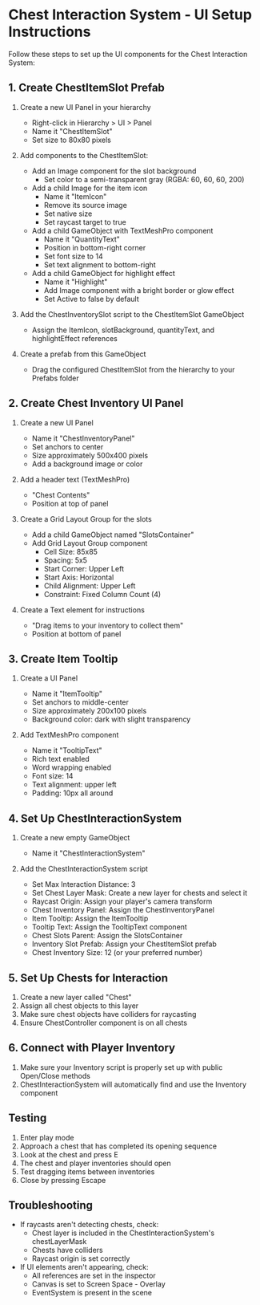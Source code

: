 # Chest Interaction System - UI Setup Instructions

Follow these steps to set up the UI components for the Chest Interaction System:

## 1. Create ChestItemSlot Prefab

1. Create a new UI Panel in your hierarchy
   - Right-click in Hierarchy > UI > Panel
   - Name it "ChestItemSlot"
   - Set size to 80x80 pixels

2. Add components to the ChestItemSlot:
   - Add an Image component for the slot background
     - Set color to a semi-transparent gray (RGBA: 60, 60, 60, 200)
   - Add a child Image for the item icon
     - Name it "ItemIcon"
     - Remove its source image
     - Set native size
     - Set raycast target to true
   - Add a child GameObject with TextMeshPro component
     - Name it "QuantityText"
     - Position in bottom-right corner
     - Set font size to 14
     - Set text alignment to bottom-right
   - Add a child GameObject for highlight effect
     - Name it "Highlight"
     - Add Image component with a bright border or glow effect
     - Set Active to false by default

3. Add the ChestInventorySlot script to the ChestItemSlot GameObject
   - Assign the ItemIcon, slotBackground, quantityText, and highlightEffect references

4. Create a prefab from this GameObject
   - Drag the configured ChestItemSlot from the hierarchy to your Prefabs folder

## 2. Create Chest Inventory UI Panel

1. Create a new UI Panel
   - Name it "ChestInventoryPanel"
   - Set anchors to center
   - Size approximately 500x400 pixels
   - Add a background image or color

2. Add a header text (TextMeshPro)
   - "Chest Contents"
   - Position at top of panel

3. Create a Grid Layout Group for the slots
   - Add a child GameObject named "SlotsContainer"
   - Add Grid Layout Group component
     - Cell Size: 85x85
     - Spacing: 5x5
     - Start Corner: Upper Left
     - Start Axis: Horizontal
     - Child Alignment: Upper Left
     - Constraint: Fixed Column Count (4)

4. Create a Text element for instructions
   - "Drag items to your inventory to collect them"
   - Position at bottom of panel

## 3. Create Item Tooltip

1. Create a UI Panel
   - Name it "ItemTooltip"
   - Set anchors to middle-center
   - Size approximately 200x100 pixels
   - Background color: dark with slight transparency

2. Add TextMeshPro component
   - Name it "TooltipText"
   - Rich text enabled
   - Word wrapping enabled
   - Font size: 14
   - Text alignment: upper left
   - Padding: 10px all around

## 4. Set Up ChestInteractionSystem

1. Create a new empty GameObject
   - Name it "ChestInteractionSystem"

2. Add the ChestInteractionSystem script
   - Set Max Interaction Distance: 3
   - Set Chest Layer Mask: Create a new layer for chests and select it
   - Raycast Origin: Assign your player's camera transform
   - Chest Inventory Panel: Assign the ChestInventoryPanel
   - Item Tooltip: Assign the ItemTooltip
   - Tooltip Text: Assign the TooltipText component
   - Chest Slots Parent: Assign the SlotsContainer
   - Inventory Slot Prefab: Assign your ChestItemSlot prefab
   - Chest Inventory Size: 12 (or your preferred number)

## 5. Set Up Chests for Interaction

1. Create a new layer called "Chest"
2. Assign all chest objects to this layer
3. Make sure chest objects have colliders for raycasting
4. Ensure ChestController component is on all chests

## 6. Connect with Player Inventory

1. Make sure your Inventory script is properly set up with public Open/Close methods
2. ChestInteractionSystem will automatically find and use the Inventory component

## Testing

1. Enter play mode
2. Approach a chest that has completed its opening sequence
3. Look at the chest and press E
4. The chest and player inventories should open
5. Test dragging items between inventories
6. Close by pressing Escape

## Troubleshooting

- If raycasts aren't detecting chests, check:
  - Chest layer is included in the ChestInteractionSystem's chestLayerMask
  - Chests have colliders
  - Raycast origin is set correctly
- If UI elements aren't appearing, check:
  - All references are set in the inspector
  - Canvas is set to Screen Space - Overlay
  - EventSystem is present in the scene

